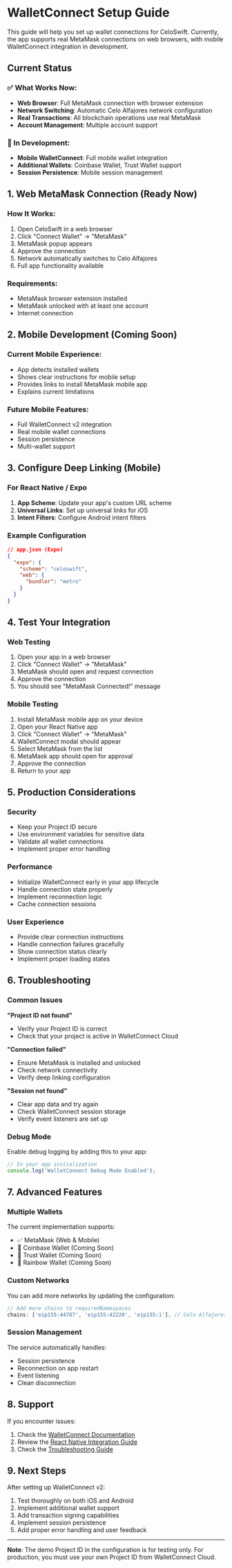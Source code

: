 # WalletConnect Setup Guide

This guide will help you set up wallet connections for CeloSwift. Currently, the app supports real MetaMask connections on web browsers, with mobile WalletConnect integration in development.

## Current Status

### ✅ What Works Now:
- **Web Browser**: Full MetaMask connection with browser extension
- **Network Switching**: Automatic Celo Alfajores network configuration
- **Real Transactions**: All blockchain operations use real MetaMask
- **Account Management**: Multiple account support

### 🚧 In Development:
- **Mobile WalletConnect**: Full mobile wallet integration
- **Additional Wallets**: Coinbase Wallet, Trust Wallet support
- **Session Persistence**: Mobile session management

## 1. Web MetaMask Connection (Ready Now)

### How It Works:
1. Open CeloSwift in a web browser
2. Click "Connect Wallet" → "MetaMask"
3. MetaMask popup appears
4. Approve the connection
5. Network automatically switches to Celo Alfajores
6. Full app functionality available

### Requirements:
- MetaMask browser extension installed
- MetaMask unlocked with at least one account
- Internet connection

## 2. Mobile Development (Coming Soon)

### Current Mobile Experience:
- App detects installed wallets
- Shows clear instructions for mobile setup
- Provides links to install MetaMask mobile app
- Explains current limitations

### Future Mobile Features:
- Full WalletConnect v2 integration
- Real mobile wallet connections
- Session persistence
- Multi-wallet support

## 3. Configure Deep Linking (Mobile)

### For React Native / Expo
1. **App Scheme**: Update your app's custom URL scheme
2. **Universal Links**: Set up universal links for iOS
3. **Intent Filters**: Configure Android intent filters

### Example Configuration
```json
// app.json (Expo)
{
  "expo": {
    "scheme": "celoswift",
    "web": {
      "bundler": "metro"
    }
  }
}
```

## 4. Test Your Integration

### Web Testing
1. Open your app in a web browser
2. Click "Connect Wallet" → "MetaMask"
3. MetaMask should open and request connection
4. Approve the connection
5. You should see "MetaMask Connected!" message

### Mobile Testing
1. Install MetaMask mobile app on your device
2. Open your React Native app
3. Click "Connect Wallet" → "MetaMask"
4. WalletConnect modal should appear
5. Select MetaMask from the list
6. MetaMask app should open for approval
7. Approve the connection
8. Return to your app

## 5. Production Considerations

### Security
- Keep your Project ID secure
- Use environment variables for sensitive data
- Validate all wallet connections
- Implement proper error handling

### Performance
- Initialize WalletConnect early in your app lifecycle
- Handle connection state properly
- Implement reconnection logic
- Cache connection sessions

### User Experience
- Provide clear connection instructions
- Handle connection failures gracefully
- Show connection status clearly
- Implement proper loading states

## 6. Troubleshooting

### Common Issues

**"Project ID not found"**
- Verify your Project ID is correct
- Check that your project is active in WalletConnect Cloud

**"Connection failed"**
- Ensure MetaMask is installed and unlocked
- Check network connectivity
- Verify deep linking configuration

**"Session not found"**
- Clear app data and try again
- Check WalletConnect session storage
- Verify event listeners are set up

### Debug Mode
Enable debug logging by adding this to your app:

```typescript
// In your app initialization
console.log('WalletConnect Debug Mode Enabled');
```

## 7. Advanced Features

### Multiple Wallets
The current implementation supports:
- ✅ MetaMask (Web & Mobile)
- 🚧 Coinbase Wallet (Coming Soon)
- 🚧 Trust Wallet (Coming Soon)
- 🚧 Rainbow Wallet (Coming Soon)

### Custom Networks
You can add more networks by updating the configuration:

```typescript
// Add more chains to requiredNamespaces
chains: ['eip155:44787', 'eip155:42220', 'eip155:1'], // Celo Alfajores, Celo Mainnet, Ethereum
```

### Session Management
The service automatically handles:
- Session persistence
- Reconnection on app restart
- Event listening
- Clean disconnection

## 8. Support

If you encounter issues:
1. Check the [WalletConnect Documentation](https://docs.walletconnect.com/)
2. Review the [React Native Integration Guide](https://docs.walletconnect.com/wallet-sdk/react-native/)
3. Check the [Troubleshooting Guide](https://docs.walletconnect.com/wallet-sdk/react-native/troubleshooting)

## 9. Next Steps

After setting up WalletConnect v2:
1. Test thoroughly on both iOS and Android
2. Implement additional wallet support
3. Add transaction signing capabilities
4. Implement session persistence
5. Add proper error handling and user feedback

---

**Note**: The demo Project ID in the configuration is for testing only. For production, you must use your own Project ID from WalletConnect Cloud.
